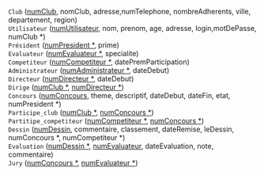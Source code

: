 `Club` (<ins>numClub</ins>, nomClub, adresse,numTelephone, nombreAdherents, ville, departement, region)  
`Utilisateur` (<ins>numUtilisateur</ins>, nom, prenom, age, adresse, login,motDePasse, numClub *)  
`Président` (<ins>numPresident *</ins>, prime)  
`Evaluateur` (<ins>numEvaluateur *</ins>, specialite)  
`Competiteur` (<ins>numCompetiteur *</ins>, datePremParticipation)  
`Administrateur` (<ins>numAdministrateur *</ins>, dateDebut)  
`Directeur` (<ins>numDirecteur *</ins>, dateDebut)  
`Dirige` (<ins>numClub *</ins>, <ins>numDirecteur *</ins>)  
`Concours` (<ins>numConcours</ins>, theme, descriptif, dateDebut, dateFin, etat, numPresident *)  
`Participe_club` (<ins>numClub *</ins>, <ins>numConcours *</ins>)  
`Partitipe_competiteur` (<ins>numCompetiteur *</ins>, <ins>numConcours *</ins>)  
`Dessin` (<ins>numDessin</ins>, commentaire, classement, dateRemise, leDessin, numConcours *, numCompetiteur *)  
`Evaluation` (<ins>numDessin *</ins>, <ins>numEvaluateur</ins>, dateEvaluation, note, commentaire)  
`Jury` (<ins>numConcours *</ins>, <ins>numEvaluateur *</ins>)  

